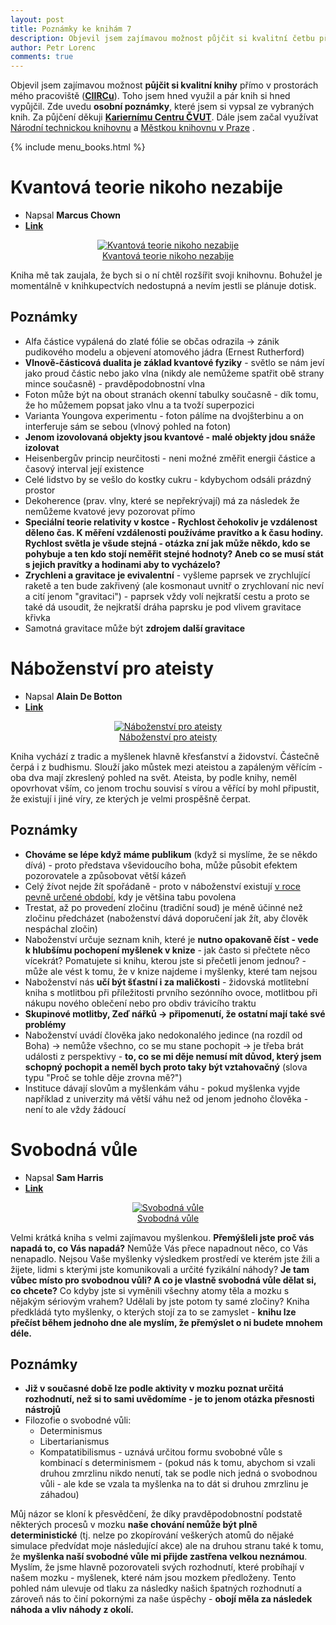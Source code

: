 ```yaml
---
layout: post
title: Poznámky ke knihám 7
description: Objevil jsem zajímavou možnost půjčit si kvalitní četbu přímo v prostorách mého pracoviště (tj. na CIIRCu). Toho jsem hned využil a pár knih si půjčil. Zde uvedu poznámky, které jsem si vypsal při čtení těchto knih. Za půjčení děkuji Kariernímu Centru ČVUT.
author: Petr Lorenc
comments: true
---
```


Objevil jsem zajímavou možnost **půjčit si kvalitní knihy** přímo v prostorách mého pracoviště (<a href="https://www.ciirc.cvut.cz/">**CIIRCu**</a>). Toho jsem hned využil a pár knih si hned vypůjčil. Zde uvedu **osobní poznámky**, které jsem si vypsal ze vybraných knih. Za půjčení děkuji <a href="http://kariernicentrum.cz/">**Kariernímu Centru ČVUT**</a>. Dále jsem začal využívat <a href="https://www.techlib.cz/cs/">Národní technickou knihovnu</a> a <a href="https://www.mlp.cz/cz/">Městkou knihovnu v Praze</a> .

{% include menu_books.html %}

# Kvantová teorie nikoho nezabije

  * Napsal **Marcus Chown**
  * <a href="https://www.databazeknih.cz/knihy/kvantova-teorie-nikoho-nezabije-31443">**Link**</a>

<figure class="image" align="middle">
  <a href="{{ site.baseurl }}/images/Books/teorie.png" data-title="Kvantová teorie nikoho nezabije" data-lightbox="roadtrip">
    <img src="{{ site.baseurl }}/images/Books/teorie.png" alt="Kvantová teorie nikoho nezabije" title="Kvantová teorie nikoho nezabije"/>
    <figcaption>Kvantová teorie nikoho nezabije</figcaption>
  </a>
</figure>

Kniha mě tak zaujala, že bych si o ní chtěl rozšířit svoji knihovnu. Bohužel je momentálně v knihkupectvích nedostupná a nevím jestli se plánuje dotisk.

## Poznámky

  * Alfa částice vypálená do zlaté fólie se občas odrazila -> zánik pudikového modelu a objevení atomového jádra (Ernest Rutherford)
  * **Vlnově-částicová dualita je základ kvantové fyziky** - světlo se nám jeví jako proud částic nebo jako vlna (nikdy ale nemůžeme spatřit obě strany mince současně) - pravděpodobnostní vlna
  * Foton může být na obout stranách okenní tabulky současně - dík tomu, že ho můžemem popsat jako vlnu a ta tvoží superpozici
  * Varianta Youngova experimentu - foton pálíme na dvojšterbinu a on interferuje sám se sebou (vlnový pohled na foton)
  * **Jenom izovolovaná objekty jsou kvantové - malé objekty jdou snáže izolovat**
  * Heisenbergův princip neurčitosti - neni možné změřit energii částice a časový interval její existence
  * Celé lidstvo by se vešlo do kostky cukru - kdybychom odsáli prázdný prostor
  * Dekoherence (prav. vlny, které se nepřekrývají) má za následek že nemůžeme kvatové jevy pozorovat přímo
  * **Speciální teorie relativity v kostce - Rychlost čehokoliv je vzdálenost děleno čas. K měření vzdálenosti používáme pravítko a k času hodiny. Rychlost světla je všude stejná - otázka zní jak může někdo, kdo se pohybuje a ten kdo stojí neměřit stejné hodnoty? Aneb co se musí stát s jejich pravítky a hodinami aby to vycházelo?**
  * **Zrychleni a gravitace je evivalentní** - vyšleme paprsek ve zrychlující raketě a ten bude zakřivený (ale kosmonaut uvnitř o zrychlovaní nic neví a cití jenom "gravitaci") - paprsek vždy volí nejkratší cestu a proto se také dá usoudit, že nejkratší dráha paprsku je pod vlivem gravitace křivka
  * Samotná gravitace může být **zdrojem další gravitace**


# Náboženství pro ateisty

  * Napsal **Alain De Botton**
  * <a href="https://www.databazeknih.cz/knihy/nabozenstvi-pro-ateisty-108539">**Link**</a>

<figure class="image" align="middle">
  <a href="{{ site.baseurl }}/images/Books/ateist.jpeg" data-title="Náboženství pro ateisty" data-lightbox="roadtrip">
    <img src="{{ site.baseurl }}/images/Books/ateist.jpeg" alt="Náboženství pro ateisty" title="Náboženství pro ateisty"/>
    <figcaption>Náboženství pro ateisty</figcaption>
  </a>
</figure>

Kniha vychází z tradic a myšlenek hlavně křesťanství a židovství. Částečně čerpá i z budhismu. Slouží jako můstek mezi ateistou a zapáleným věřícím - oba dva mají zkreslený pohled na svět. Ateista, by podle knihy, neměl opovrhovat vším, co jenom trochu souvisí s vírou a věřící by mohl připustit, že existují i jiné víry, ze kterých je velmi prospěšně čerpat.

## Poznámky

  * **Chováme se lépe když máme publikum** (když si myslíme, že se někdo dívá) - proto představa vševidoucího boha, může působit efektem pozorovatele a způsobovat větší kázeň
  * Celý žívot nejde žít spořádaně - proto v náboženství existují <a href="https://en.wikipedia.org/wiki/Feast_of_Fools">v roce pevně určené období</a>, kdy je většina tabu povolena
  * Trestat, až po provedení zločinu (tradiční soud) je méně účinné než zločinu předcházet (naboženství dává doporučení jak žít, aby člověk nespáchal zločin)
  * Naboženství určuje seznam knih, které je **nutno opakovaně číst - vede k hlubšímu pochopení myšlenek v knize** - jak často si přečtete něco vícekrát? Pomatujete si knihu, kterou jste si přečetli jenom jednou? - může ale vést k tomu, že v knize najdeme i myšlenky, které tam nejsou
  * Naboženství nás **učí být šťastní i za maličkosti** - židovská motlitební kniha s motlitbou při příležitosti prvního sezónního ovoce, motlitbou při nákupu nového oblečení nebo pro obdiv trávicího traktu
  * **Skupinové motlitby, Zeď nářků -> připomenutí, že ostatní mají také své problémy**
  * Naboženství uvádí člověka jako nedokonalého jedince (na rozdíl od Boha) -> nemůže všechno, co se mu stane pochopit -> je třeba brát události z perspektivy - **to, co se mi děje nemusí mít důvod, který jsem schopný pochopit a neměl bych proto taky být vztahovačný** (slova typu "Proč se tohle děje zrovna mě?")
  * Instituce dávají slovům a myšlenkám váhu - pokud myšlenka vyjde například z univerzity má větší váhu než od jenom jednoho člověka - není to ale vždy žádoucí


# Svobodná vůle

  * Napsal **Sam Harris**
  * <a href="https://www.databazeknih.cz/knihy/svobodna-vule-273124">**Link**</a>

<figure class="image" align="middle">
  <a href="{{ site.baseurl }}/images/Books/vule.jpg" data-title="Svobodná vůle" data-lightbox="roadtrip">
    <img src="{{ site.baseurl }}/images/Books/vule.jpg" alt="Svobodná vůle" title="Svobodná vůle"/>
    <figcaption>Svobodná vůle</figcaption>
  </a>
</figure>

Velmi krátká kniha s velmi zajímavou myšlenkou. **Přemýšleli jste proč vás napadá to, co Vás napadá?** Nemůže Vás přece napadnout něco, co Vás nenapadlo. Nejsou Vaše myšlenky výsledkem prostředí ve kterém jste žili a žijete, lidmi s kterými jste komunikovali a určité fyzikální náhody? **Je tam vůbec místo pro svobodnou vůli? A co je vlastně svobodná vůle dělat si, co chcete?** Co kdyby jste si vyměnili všechny atomy těla a mozku s nějakým sériovým vrahem? Udělali by jste potom ty samé zločiny? Kniha předkládá tyto myšlenky, o kterých stojí za to se zamyslet - **knihu lze přečíst během jednoho dne ale myslím, že přemýslet o ni budete mnohem déle.**

## Poznámky
 
  * **Již v současné době lze podle aktivity v mozku poznat určitá rozhodnutí, než si to sami uvědomíme - je to jenom otázka přesnosti nástrojů**
  * Filozofie o svobodné vůli:
    * Determinismus
    * Libertarianismus
    * Kompatatibilismus - uznává určitou formu svobobné vůle s kombinací s determinismem - (pokud nás k tomu, abychom si vzali druhou zmrzlinu nikdo nenutí, tak se podle nich jedná o svobodnou vůli - ale kde se vzala ta myšlenka na to dát si druhou zmrzlinu je záhadou)

Můj názor se kloní k přesvědčení, že díky pravděpodobnostní podstatě některých procesů v mozku **naše chování nemůže být plně deterministické** (tj. nelze po zkopírování veškerých atomů do nějaké simulace předvídat moje následující akce) ale na druhou stranu také k tomu, že **myšlenka naší svobodné vůle mi přijde zastřena velkou neznámou**. Myslím, že jsme hlavně pozorovateli svých rozhodnutí, které probíhají v našem mozku - myšlenek, které nám jsou mozkem předloženy. Tento pohled nám ulevuje od tlaku za následky našich špatných rozhodnutí a zároveň nás to činí pokornými za naše úspěchy - **obojí měla za následek náhoda a vliv náhody z okolí.**



